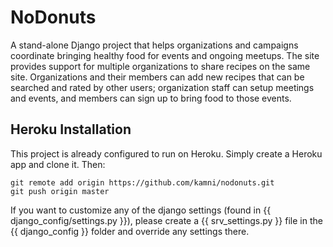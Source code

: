 # NoDonuts

A stand-alone Django project that helps organizations and campaigns coordinate
bringing healthy food for events and ongoing meetups. The site provides support
for multiple organizations to share recipes on the same site. Organizations and
their members can add new recipes that can be searched and rated by other
users; organization staff can setup meetings and events, and members can sign
up to bring food to those events.

## Heroku Installation

This project is already configured to run on Heroku. Simply create a Heroku app
and clone it. Then:

    git remote add origin https://github.com/kamni/nodonuts.git
    git push origin master

If you want to customize any of the django settings (found in
{{ django_config/settings.py }}), please create a {{ srv_settings.py }} file in
the {{ django_config }} folder and override any settings there.
